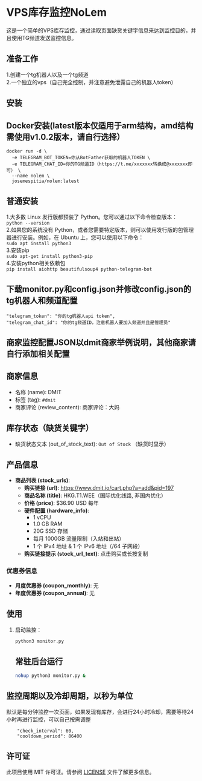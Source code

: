 # VPS库存监控NoLem
这是一个简单的VPS库存监控，通过读取页面缺货关键字信息来达到监控目的，并且使用TG频道发送监控信息。  
## 准备工作
1.创建一个tg机器人以及一个tg频道  
2.一个独立的vps（自己完全控制，并注意避免泄露自己的机器人token）  
## 安装
## Docker安装(latest版本仅适用于arm结构，amd结构需使用v1.0.2版本，请自行选择）
```
docker run -d \
  -e TELEGRAM_BOT_TOKEN=你从BotFather获取的机器人TOKEN \
  -e TELEGRAM_CHAT_ID=你的TG频道ID（https://t.me/xxxxxxx转换成@xxxxxxx即可） \
  --name nolem \
  josemespitia/nolem:latest
```
## 普通安装
1.大多数 Linux 发行版都预装了 Python。您可以通过以下命令检查版本：  
```python --version```  
2.如果您的系统没有 Python，或者您需要特定版本，则可以使用发行版的包管理器进行安装。例如，在 Ubuntu 上，您可以使用以下命令：  
```sudo apt install python3```  
3.安装pip  
```sudo apt-get install python3-pip```  
4.安装python相关依赖包  
```pip install aiohttp beautifulsoup4 python-telegram-bot``` 
## 下载monitor.py和config.json并修改config.json的tg机器人和频道配置
```
"telegram_token": "你的tg机器人api token",  
"telegram_chat_id": "你的tg频道ID，注意机器人要加入频道并且是管理员"
```
## 商家监控配置JSON以dmit商家举例说明，其他商家请自行添加相关配置
## 商家信息
* 名称 (name): DMIT
* 标签 (tag): ```#dmit```
* 商家评论 (review_content): 商家评论：大妈
## 库存状态（缺货关键字）
* 缺货状态文本 (out_of_stock_text): ```Out of Stock``` （缺货时显示）
## 产品信息
- **商品列表 (stock_urls)**:
  - **购买链接 (url)**: https://www.dmit.io/cart.php?a=add&pid=197
  - **商品名称 (title)**: HKG.T1.WEE（国际优化线路, 非国内优化）
  - **价格 (price)**: $36.90 USD 每年
  - **硬件配置 (hardware_info)**:
    - 1 vCPU
    - 1.0 GB RAM
    - 20G SSD 存储
    - 每月 1000GB 流量限制（入站和出站）
    - 1 个 IPv4 地址 & 1 个 IPv6 地址（/64 子网段）
  - **购买链接提示 (stock_url_text)**: 点击购买或长按复制

### 优惠券信息

- **月度优惠券 (coupon_monthly)**: 无
- **年度优惠券 (coupon_annual)**: 无



## 使用

1. 启动监控：

    ```bash
    python3 monitor.py
    ```
    ## 常驻后台运行
    ```bash
    nohup python3 monitor.py &
    ```


## 监控周期以及冷却周期，以秒为单位
默认是每分钟监控一次页面，如果发现有库存，会进行24小时冷却，需要等待24小时再进行监控，可以自己按需调整
```
    "check_interval": 60,
    "cooldown_period": 86400
```

## 许可证

此项目使用 MIT 许可证。请参阅 [LICENSE](LICENSE) 文件了解更多信息。
